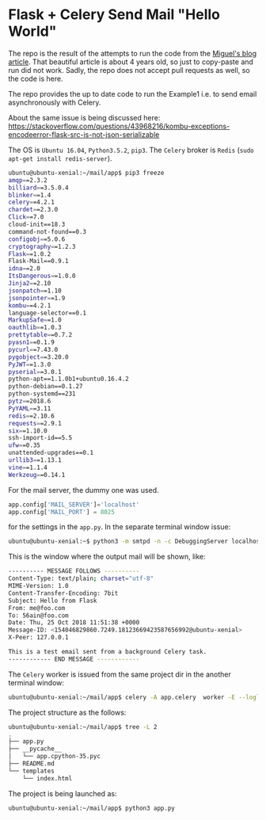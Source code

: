 Flask + Celery Send Mail "Hello World"
======================================

The repo is the result of the attempts to run the code from the [Miguel's blog article](https://blog.miguelgrinberg.com/post/using-celery-with-flask).
That beautiful article is about 4 years old, so just to copy-paste and run did not work.
Sadly, the repo does not accept pull requests as well, so the code is here.

The repo provides the up to date code to run the Example1 i.e. to send email asynchronously with Celery.

About the same issue is being discussed here:\
https://stackoverflow.com/questions/43968216/kombu-exceptions-encodeerror-flask-src-is-not-json-serializable
  
The OS is `Ubuntu 16.04`, `Python3.5.2`, `pip3`.
The `Celery` broker is `Redis` (`sudo apt-get install redis-server`).

```bash
ubuntu@ubuntu-xenial:~/mail/app$ pip3 freeze
amqp==2.3.2
billiard==3.5.0.4
blinker==1.4
celery==4.2.1
chardet==2.3.0
Click==7.0
cloud-init==18.3
command-not-found==0.3
configobj==5.0.6
cryptography==1.2.3
Flask==1.0.2
Flask-Mail==0.9.1
idna==2.0
ItsDangerous==1.0.0
Jinja2==2.10
jsonpatch==1.10
jsonpointer==1.9
kombu==4.2.1
language-selector==0.1
MarkupSafe==1.0
oauthlib==1.0.3
prettytable==0.7.2
pyasn1==0.1.9
pycurl==7.43.0
pygobject==3.20.0
PyJWT==1.3.0
pyserial==3.0.1
python-apt==1.1.0b1+ubuntu0.16.4.2
python-debian==0.1.27
python-systemd==231
pytz==2018.6
PyYAML==3.11
redis==2.10.6
requests==2.9.1
six==1.10.0
ssh-import-id==5.5
ufw==0.35
unattended-upgrades==0.1
urllib3==1.13.1
vine==1.1.4
Werkzeug==0.14.1
```


For the mail server, the dummy one was used.
```python
app.config['MAIL_SERVER']='localhost'
app.config['MAIL_PORT'] = 8025
```
for the settings in the `app.py`. 
In the separate terminal window issue:

```bash 
ubuntu@ubuntu-xenial:~$ python3 -m smtpd -n -c DebuggingServer localhost:8025
```
This is the window where the output mail will be shown, like:
```bash
---------- MESSAGE FOLLOWS ----------
Content-Type: text/plain; charset="utf-8"
MIME-Version: 1.0
Content-Transfer-Encoding: 7bit
Subject: Hello from Flask
From: me@foo.com
To: 56ain@foo.com
Date: Thu, 25 Oct 2018 11:51:38 +0000
Message-ID: <154046829860.7249.18123669423587656992@ubuntu-xenial>
X-Peer: 127.0.0.1

This is a test email sent from a background Celery task.
------------ END MESSAGE ------------
```

The `Celery` worker is issued from the same project dir in the another terminal window:
```bash 
ubuntu@ubuntu-xenial:~/mail/app$ celery -A app.celery  worker -E --loglevel=debug
```

The project structure as the follows:
```bash
ubuntu@ubuntu-xenial:~/mail/app$ tree -L 2
.
├── app.py
├── __pycache__
│   └── app.cpython-35.pyc
├── README.md
└── templates
    └── index.html
```

The project is being launched as:
```bash
ubuntu@ubuntu-xenial:~/mail/app$ python3 app.py
```
